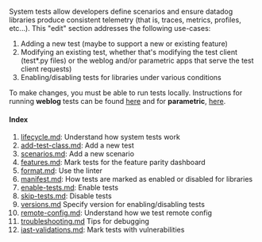 System tests allow developers define scenarios and ensure datadog libraries produce consistent telemetry (that is, traces, metrics, profiles, etc...). This "edit" section addresses the following use-cases:

1. Adding a new test (maybe to support a new or existing feature)
2. Modifying an existing test, whether that's modifying the test client (test*.py files) or the weblog and/or parametric apps that serve the test client requests)
3. Enabling/disabling tests for libraries under various conditions

To make changes, you must be able to run tests locally. Instructions for running **weblog** tests can be found [here](https://github.com/DataDog/system-tests/blob/main/docs/execute/README.md#run-tests) and for **parametric**, [here](https://github.com/DataDog/system-tests/blob/main/docs/scenarios/parametric.md#running-the-tests).

#### Index
1. [lifecycle.md](./lifecycle.md): Understand how system tests work
2. [add-test-class.md](./add-test-class.md): Add a new test
3. [scenarios.md](./scenarios.md): Add a new scenario
4. [features.md](./features.md): Mark tests for the feature parity dashboard
5. [format.md](./format.md): Use the linter
6. [manifest.md](./manifest.md): How tests are marked as enabled or disabled for libraries
7. [enable-tests.md](./enable-tests.md): Enable tests
8. [skip-tests.md](./skip-tests.md): Disable tests
9. [versions.md](./versions.md) Specify version for enabling/disabling tests
10. [remote-config.md](./remote-config.md): Understand how we test remote config
11. [troubleshooting.md](./troubleshooting.md) Tips for debugging
12. [iast-validations.md](./iast-validations.md): Mark tests with vulnerabilities

